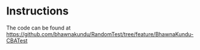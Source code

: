 # Instructions

The code can be found at https://github.com/bhawnakundu/RandomTest/tree/feature/BhawnaKundu-CBATest
